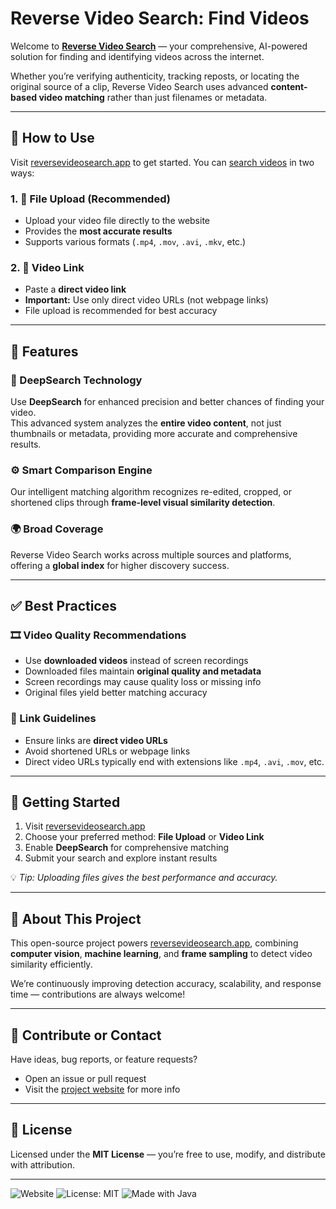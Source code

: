 # Reverse Video Search: Find Videos 

Welcome to [**Reverse Video Search**](https://reversevideosearch.app/) — your comprehensive, AI-powered solution for finding and identifying videos across the internet.

Whether you’re verifying authenticity, tracking reposts, or locating the original source of a clip, Reverse Video Search uses advanced **content-based video matching** rather than just filenames or metadata.

---

## 🚀 How to Use

Visit [reversevideosearch.app](https://reversevideosearch.app/) to get started. You can [search videos](https://reversevideosearch.app/search-videos) in two ways:

### 1. 📂 File Upload (Recommended)
- Upload your video file directly to the website  
- Provides the **most accurate results**  
- Supports various formats (`.mp4`, `.mov`, `.avi`, `.mkv`, etc.)

### 2. 🔗 Video Link
- Paste a **direct video link**  
- **Important:** Use only direct video URLs (not webpage links)  
- File upload is recommended for best accuracy

---

## 🧠 Features

### 🔎 DeepSearch Technology
Use **DeepSearch** for enhanced precision and better chances of finding your video.  
This advanced system analyzes the **entire video content**, not just thumbnails or metadata, providing more accurate and comprehensive results.

### ⚙️ Smart Comparison Engine
Our intelligent matching algorithm recognizes re-edited, cropped, or shortened clips through **frame-level visual similarity detection**.

### 🌍 Broad Coverage
Reverse Video Search works across multiple sources and platforms, offering a **global index** for higher discovery success.

---

## ✅ Best Practices

### 🎞️ Video Quality Recommendations
- Use **downloaded videos** instead of screen recordings  
- Downloaded files maintain **original quality and metadata**  
- Screen recordings may cause quality loss or missing info  
- Original files yield better matching accuracy

### 🔗 Link Guidelines
- Ensure links are **direct video URLs**  
- Avoid shortened URLs or webpage links  
- Direct video URLs typically end with extensions like `.mp4`, `.avi`, `.mov`, etc.

---

## 🧩 Getting Started

1. Visit [reversevideosearch.app](https://reversevideosearch.app/)  
2. Choose your preferred method: **File Upload** or **Video Link**  
3. Enable **DeepSearch** for comprehensive matching  
4. Submit your search and explore instant results  

💡 *Tip: Uploading files gives the best performance and accuracy.*

---

## 📖 About This Project

This open-source project powers [reversevideosearch.app](https://reversevideosearch.app/), combining **computer vision**, **machine learning**, and **frame sampling** to detect video similarity efficiently.  

We’re continuously improving detection accuracy, scalability, and response time — contributions are always welcome!

---

## 💬 Contribute or Contact

Have ideas, bug reports, or feature requests?  
- Open an issue or pull request  
- Visit the [project website](https://reversevideosearch.app/) for more info  

---

## 🪪 License

Licensed under the **MIT License** — you’re free to use, modify, and distribute with attribution.

---

![Website](https://img.shields.io/website?url=https://reversevideosearch.app)
![License: MIT](https://img.shields.io/badge/License-MIT-yellow.svg)
![Made with Java](https://img.shields.io/badge/Made%20with-Java-orange)
